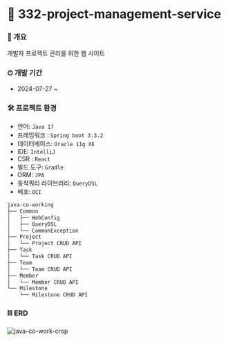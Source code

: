 # 🌿 332-project-management-service

### **🐶 개요**
개발자 프로젝트 관리를 위한 웹 사이트

### ⏱ **개발 기간**
- 2024-07-27 ~

### 🛠 **프로젝트 환경**
- 언어: `Java 17`
- 프레임워크 : `Spring boot 3.3.2`
- 데이터베이스: `Oracle 11g XE`
- IDE: `IntelliJ`
- CSR : `React`
- 빌드 도구: `Gradle`
- ORM: `JPA`
- 동적쿼리 라이브러리: `QueryDSL`
- 배포: `OCI`

```bash
java-co-working
├── Common
│   ├── WebConfig
│   ├── QueryDSL
│   └── CommonException
├── Project
│   └── Project CRUD API
├── Task
│   └── Task CRUD API
├── Team
│   └── Team CRUD API
├── Member
│   └── Member CRUD API
└── Milestone
    └── Milestone CRUD API
``` 

### ⛓ **ERD**
![java-co-work-crop](https://github.com/user-attachments/assets/c43d7ee1-87f1-4cfa-8851-dac95b5570c9)
